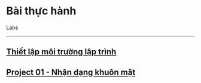 # Bài thực hành

Labs

---

## [Thiết lập môi trường lập trình](00-environment-setup)
## [Project 01 - Nhận dạng khuôn mặt](01-face-recognition)

